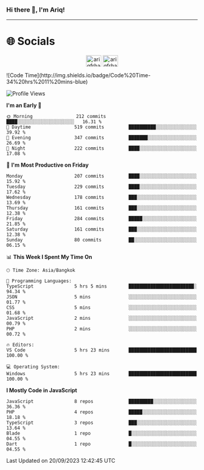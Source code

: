 ### Hi there 👋, I'm Ariq!
<hr>
<h1 align="">🌐 Socials</h1>
<p align="center">
<a href="https://www.linkedin.com/in/ariqfarhan/" target="blank"><img align="center" src="https://raw.githubusercontent.com/rahuldkjain/github-profile-readme-generator/master/src/images/icons/Social/linked-in-alt.svg" alt="ariqfrhan" height="30" width="40" /></a>
<a href="https://instagram.com/ariqfrhan" target="blank"><img align="center" src="https://raw.githubusercontent.com/rahuldkjain/github-profile-readme-generator/master/src/images/icons/Social/instagram.svg" alt="ariqfrhan" height="30" width="40" /></a>
</p>
<!--START_SECTION:waka-->
![Code Time](http://img.shields.io/badge/Code%20Time-34%20hrs%2011%20mins-blue)

![Profile Views](http://img.shields.io/badge/Profile%20Views-0-blue)

**I'm an Early 🐤** 

```text
🌞 Morning                212 commits         ████░░░░░░░░░░░░░░░░░░░░░   16.31 % 
🌆 Daytime                519 commits         ██████████░░░░░░░░░░░░░░░   39.92 % 
🌃 Evening                347 commits         ███████░░░░░░░░░░░░░░░░░░   26.69 % 
🌙 Night                  222 commits         ████░░░░░░░░░░░░░░░░░░░░░   17.08 % 
```
📅 **I'm Most Productive on Friday** 

```text
Monday                   207 commits         ████░░░░░░░░░░░░░░░░░░░░░   15.92 % 
Tuesday                  229 commits         ████░░░░░░░░░░░░░░░░░░░░░   17.62 % 
Wednesday                178 commits         ███░░░░░░░░░░░░░░░░░░░░░░   13.69 % 
Thursday                 161 commits         ███░░░░░░░░░░░░░░░░░░░░░░   12.38 % 
Friday                   284 commits         █████░░░░░░░░░░░░░░░░░░░░   21.85 % 
Saturday                 161 commits         ███░░░░░░░░░░░░░░░░░░░░░░   12.38 % 
Sunday                   80 commits          ██░░░░░░░░░░░░░░░░░░░░░░░   06.15 % 
```


📊 **This Week I Spent My Time On** 

```text
🕑︎ Time Zone: Asia/Bangkok

💬 Programming Languages: 
TypeScript               5 hrs 5 mins        ████████████████████████░   94.34 % 
JSON                     5 mins              ░░░░░░░░░░░░░░░░░░░░░░░░░   01.77 % 
CSS                      5 mins              ░░░░░░░░░░░░░░░░░░░░░░░░░   01.68 % 
JavaScript               2 mins              ░░░░░░░░░░░░░░░░░░░░░░░░░   00.79 % 
PHP                      2 mins              ░░░░░░░░░░░░░░░░░░░░░░░░░   00.72 % 

🔥 Editors: 
VS Code                  5 hrs 23 mins       █████████████████████████   100.00 % 

💻 Operating System: 
Windows                  5 hrs 23 mins       █████████████████████████   100.00 % 
```

**I Mostly Code in JavaScript** 

```text
JavaScript               8 repos             █████████░░░░░░░░░░░░░░░░   36.36 % 
PHP                      4 repos             █████░░░░░░░░░░░░░░░░░░░░   18.18 % 
TypeScript               3 repos             ███░░░░░░░░░░░░░░░░░░░░░░   13.64 % 
Blade                    1 repo              █░░░░░░░░░░░░░░░░░░░░░░░░   04.55 % 
Dart                     1 repo              █░░░░░░░░░░░░░░░░░░░░░░░░   04.55 % 
```




 Last Updated on 20/09/2023 12:42:45 UTC
<!--END_SECTION:waka-->
